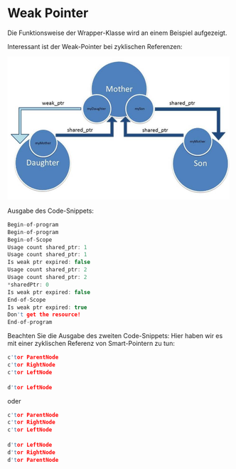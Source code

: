 # Weak Pointer

Die Funktionsweise der Wrapper-Klasse wird an einem Beispiel aufgezeigt.

Interessant ist der Weak-Pointer bei zyklischen Referenzen:

<img src="cycle.jpg" width="500">

Ausgabe des Code-Snippets:

```cpp
Begin-of-program
Begin-of-program
Begin-of-Scope
Usage count shared_ptr: 1
Usage count shared_ptr: 1
Is weak ptr expired: false
Usage count shared_ptr: 2
Usage count shared_ptr: 2
*sharedPtr: 0
Is weak ptr expired: false
End-of-Scope
Is weak ptr expired: true
Don't get the resource!
End-of-program
```

Beachten Sie die Ausgabe des zweiten Code-Snippets: Hier haben wir es mit
einer zyklischen Referenz von Smart-Pointern zu tun:

```cpp
c'tor ParentNode
c'tor RightNode
c'tor LeftNode

d'tor LeftNode
```

oder

```cpp
c'tor ParentNode
c'tor RightNode
c'tor LeftNode

d'tor LeftNode
d'tor RightNode
d'tor ParentNode
```